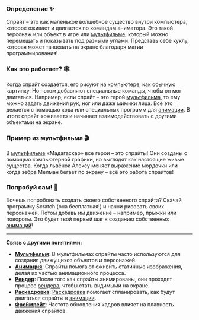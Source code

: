 ### Определение ✨
Спрайт – это как маленькое волшебное существо внутри компьютера, которое оживает и двигается по командам аниматора. Это такой персонаж или объект в игре или [мультфильме](cartoon.md), который можно перемещать и показывать под разными углами. Представь себе куклу, которая может танцевать на экране благодаря магии программирования!

### Как это работает? 🕸️
Когда спрайт создаётся, его рисуют на компьютере, как обычную картинку. Но потом добавляют специальные команды, чтобы он мог двигаться. Например, если спрайт – это герой [мультфильма](cartoon.md), то ему можно задать движения рук, ног или даже мимики лица. Всё это делается с помощью кода или специальных программ для [анимации](animation.md). В итоге спрайт «оживает» и начинает взаимодействовать с другими объектами на экране.

### Пример из мультфильма 🎬
В [мультфильме](cartoon.md) «Мадагаскар» все герои – это спрайты! Они созданы с помощью компьютерной графики, но выглядят как настоящие живые существа. Когда львёнок Алексу меняет выражение мордочки или когда зебра Мелман бегает по экрану – всё это работа спрайтов!

### Попробуй сам! 👾
Хочешь попробовать создать своего собственного спрайта? Скачай программу Scratch (она бесплатная!) и начни рисовать своих персонажей. Потом добавь им движение – например, прыжки или повороты. Это будет твой первый шаг к созданию собственных [анимаций](animation.md)!

---

**Связь с другими понятиями:**
- **[Мультфильм](cartoon.md)**: В мультфильмах спрайты часто используются для создания движущихся объектов и персонажей.
- **[Анимация](animation.md)**: Спрайты помогают оживить статичные изображения, делая их частью анимационного процесса.
- **[Рендер](render.md)**: После того как спрайты анимированы, они проходят процесс [рендера](render.md), чтобы стать видимыми на экране.
- **[Раскадровка](storyboarding.md)**: [Раскадровка](storyboarding.md) помогает спланировать, как будут двигаться спрайты в [анимации](animation.md).
- **[Фреймрейт](framerate.md)**: Частота обновления кадров влияет на плавность движения спрайтов.